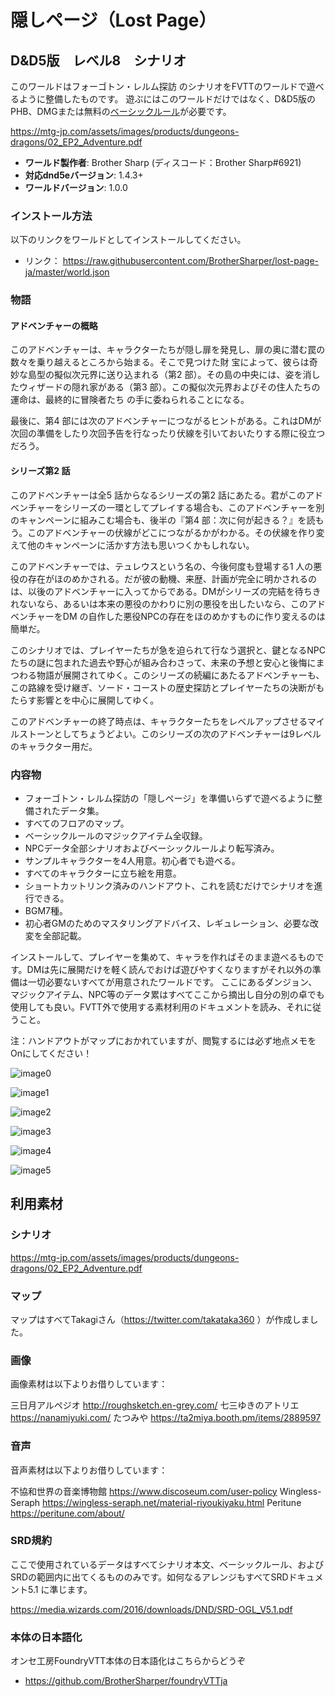 # 隠しページ（Lost Page）
## D&D5版　レベル8　シナリオ

このワールドはフォーゴトン・レルム探訪 のシナリオをFVTTのワールドで遊べるように整備したものです。
遊ぶにはこのワールドだけではなく、D&D5版のPHB、DMGまたは無料の[ベーシックルール](https://hobbyjapan.co.jp/dd/news/basic_rule.html)が必要です。

https://mtg-jp.com/assets/images/products/dungeons-dragons/02_EP2_Adventure.pdf

* **ワールド製作者**: Brother Sharp (ディスコード：Brother Sharp#6921)
* **対応dnd5eバージョン**: 1.4.3+
* **ワールドバージョン**: 1.0.0

### インストール方法

以下のリンクをワールドとしてインストールしてください。

* リンク： https://raw.githubusercontent.com/BrotherSharper/lost-page-ja/master/world.json

### 物語
#### アドベンチャーの概略
このアドベンチャーは、キャラクターたちが隠し扉を発見し、扉の奥に潜む罠の数々を乗り越えるところから始まる。そこで見つけた財 宝によって、彼らは奇妙な島型の擬似次元界に送り込まれる（第2 部）。その島の中央には、姿を消したウィザードの隠れ家がある（第3 部）。この擬似次元界およびその住人たちの運命は、最終的に冒険者たち の手に委ねられることになる。

最後に、第4 部には次のアドベンチャーにつながるヒントがある。これはDMが次回の準備をしたり次回予告を行なったり伏線を引いておいたりする際に役立つだろう。

#### シリーズ第2 話
このアドベンチャーは全5 話からなるシリーズの第2 話にあたる。君がこのアドベンチャーをシリーズの一環としてプレイする場合も、このアドベンチャーを別のキャンペーンに組みこむ場合も、後半の『第4 部：次に何が起きる？』を読もう。このアドベンチャーの伏線がどこにつながるかがわかる。その伏線を作り変えて他のキャンペーンに活かす方法も思いつくかもしれない。

このアドベンチャーでは、テュレウスという名の、今後何度も登場する1 人の悪役の存在がほのめかされる。だが彼の動機、来歴、計画が完全に明かされるのは、以後のアドベンチャーに入ってからである。DMがシリーズの完結を待ちきれないなら、あるいは本来の悪役のかわりに別の悪役を出したいなら、このアドベンチャーをDM の自作した悪役NPCの存在をほのめかすものに作り変えるのは簡単だ。

このシナリオでは、プレイヤーたちが急を迫られて行なう選択と、鍵となるNPC たちの謎に包まれた過去や野心が組み合わさって、未来の予想と安心と後悔にまつわる物語が展開されてゆく。このシリーズの続編にあたるアドベンチャーも、この路線を受け継ぎ、ソード・コーストの歴史探訪とプレイヤーたちの決断がもたらす影響とを中心に展開してゆく。

このアドベンチャーの終了時点は、キャラクターたちをレベルアップさせるマイルストーンとしてちょうどよい。このシリーズの次のアドベンチャーは9レベルのキャラクター用だ。

### 内容物
* フォーゴトン・レルム探訪の「隠しページ」を準備いらずで遊べるように整備されたデータ集。
* すべてのフロアのマップ。
* ベーシックルールのマジックアイテム全収録。
* NPCデータ全部シナリオおよびベーシックルールより転写済み。
* サンプルキャラクターを4人用意。初心者でも遊べる。
* すべてのキャラクターに立ち絵を用意。
* ショートカットリンク済みのハンドアウト、これを読むだけでシナリオを進行できる。
* BGM7種。
* 初心者GMのためのマスタリングアドバイス、レギュレーション、必要な改変を全部記載。

インストールして、プレイヤーを集めて、キャラを作ればそのまま遊べるものです。DMは先に展開だけを軽く読んでおけば遊びやすくなりますがそれ以外の準備は一切必要ないすべてが用意されたワールドです。
ここにあるダンジョン、マジックアイテム、NPC等のデータ累はすべてここから摘出し自分の別の卓でも使用しても良い。FVTT外で使用する素材利用のドキュメントを読み、それに従うこと。

注：ハンドアウトがマップにおかれていますが、閲覧するには必ず地点メモをOnにしてください！

![image0](https://github.com/BrotherSharper/scarlet-flame-ja/blob/master/images/Mapmemo.jpg)

![image1](https://raw.githubusercontent.com/BrotherSharper/scarlet-flame-ja/master/images/Promo0.jpg)

![image2](https://raw.githubusercontent.com/BrotherSharper/scarlet-flame-ja/master/images/Promo1.jpg)

![image3](https://raw.githubusercontent.com/BrotherSharper/scarlet-flame-ja/master/images/Promo2.jpg)

![image4](https://raw.githubusercontent.com/BrotherSharper/scarlet-flame-ja/master/images/Promo3.jpg)

![image5](https://raw.githubusercontent.com/BrotherSharper/scarlet-flame-ja/master/images/Promo4.jpg)

## 利用素材
### シナリオ
https://mtg-jp.com/assets/images/products/dungeons-dragons/02_EP2_Adventure.pdf

### マップ
マップはすべてTakagiさん（https://twitter.com/takataka360 ）が作成しました。

### 画像
画像素材は以下よりお借りしています：

三日月アルペジオ
http://roughsketch.en-grey.com/
七三ゆきのアトリエ
https://nanamiyuki.com/
たつみや
https://ta2miya.booth.pm/items/2889597

### 音声
音声素材は以下よりお借りしています：

不協和世界の音楽博物館
https://www.discoseum.com/user-policy
Wingless-Seraph
https://wingless-seraph.net/material-riyoukiyaku.html
Peritune
https://peritune.com/about/

### SRD規約
ここで使用されているデータはすべてシナリオ本文、ベーシックルール、およびSRDの範囲内に出てくるもののみです。如何なるアレンジもすべてSRDドキュメント5.1 に準じます。

https://media.wizards.com/2016/downloads/DND/SRD-OGL_V5.1.pdf

### 本体の日本語化
オンセ工房FoundryVTT本体の日本語化はこちらからどうぞ

* https://github.com/BrotherSharper/foundryVTTja